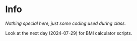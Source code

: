 # Info

_Nothing special here, just some coding used during class._

Look at the next day (2024-07-29) for BMI calculator scripts.
